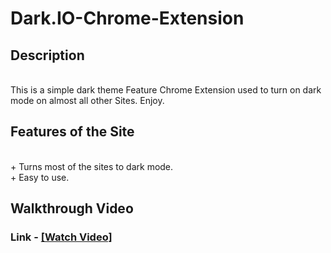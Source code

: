 <h1>Dark.IO-Chrome-Extension</h1>

<h2>Description</h2><br>
This is a simple dark theme Feature Chrome Extension used to turn on dark mode on almost all other Sites. Enjoy. <br>
<h2>Features of the Site</h2><br>
+ Turns most of the sites to dark mode.<br>
+ Easy to use.<br>

<h2>Walkthrough Video</h2>
<h3>Link - <a href="https://www.youtube.com/watch?v=d6knkTOH_E8&t">[Watch Video]</a></h3>
